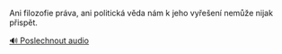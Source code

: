 
Ani filozofie práva, ani politická věda nám k jeho vyřešení nemůže nijak přispět.

[🔊 Poslechnout audio](/data/7-paragraphs/audio/chapter_145/para_002-Ani-filozofie-prva-ani-politick-vda-nm-k-jeho.mp3)
